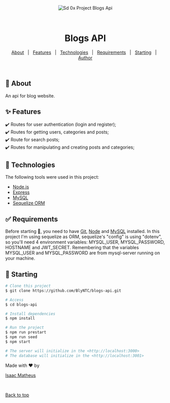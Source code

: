 <div align="center" id="top"> 
  <img src="./.github/app.gif" alt="Sd 0x Project Blogs Api" />

  &#xa0;

</div>

<h1 align="center">Blogs API</h1>


<!-- Status -->

<!-- <h4 align="center"> 
	🚧  Sd 0x Blogs Api 🚀 Under construction...  🚧
</h4> 

<hr> -->

<p align="center">
  <a href="#dart-about">About</a> &#xa0; | &#xa0; 
  <a href="#sparkles-features">Features</a> &#xa0; | &#xa0;
  <a href="#rocket-technologies">Technologies</a> &#xa0; | &#xa0;
  <a href="#white_check_mark-requirements">Requirements</a> &#xa0; | &#xa0;
  <a href="#checkered_flag-starting">Starting</a> &#xa0; | &#xa0;
  <a href="https://github.com/BlyNTC" target="_blank">Author</a>
</p>

<br>

## :dart: About ##

An api for blog website.

## :sparkles: Features ##

:heavy_check_mark: Routes for user authentication (login and register);\
:heavy_check_mark: Routes for getting users, categories and posts;\
:heavy_check_mark: Route for search posts;\
:heavy_check_mark: Routes for manipulating and creating posts and categories;

## :rocket: Technologies ##

The following tools were used in this project:

- [Node.js](https://nodejs.org/en/)
- [Express](https://expressjs.com/)
- [MySQL](https://www.mysql.com/)
- [Sequelize ORM](https://sequelize.org/)





## :white_check_mark: Requirements ##

Before starting :checkered_flag:, you need to have [Git](https://git-scm.com), [Node](https://nodejs.org/en/) and [MySQL](https://www.mysql.com/) installed. In this project I'm using sequelize as ORM, sequelize's "config" is using "dotenv", so you'll need 4 environment variables: MYSQL_USER, MYSQL_PASSWORD, HOSTNAME and JWT_SECRET. Remembering that the variables MYSQL_USER and MYSQL_PASSWORD are from mysql-server running on your machine.

## :checkered_flag: Starting ##

```bash
# Clone this project
$ git clone https://github.com/BlyNTC/blogs-api.git

# Access
$ cd blogs-api

# Install dependencies
$ npm install

# Run the project
$ npm run prestart
$ npm run seed
$ npm start

# The server will initialize in the <http://localhost:3000>
# The database will initialize in the <http://localhost:3001>

```

Made with :heart: by 

<a href="https://github.com/BlyNTC" target="_blank">Isaac Matheus</a>

&#xa0;

<a href="#top">Back to top</a>
